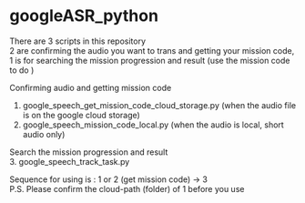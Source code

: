 # googleASR_python
There are 3 scripts in this repository <br>
2 are confirming the audio you want to trans and getting your mission code, <br>
1 is for searching the mission progression and result (use the mission code to do ) <br>

Confirming audio and getting mission code <br>
1. google_speech_get_mission_code_cloud_storage.py (when the audio file is on the google cloud storage) <br>
2. google_speech_mission_code_local.py (when the audio is local, short audio only) <br>

Search the mission progression and result <br>
3. google_speech_track_task.py <br>

Sequence for using is : 1 or 2 (get mission code) -> 3 <br>
P.S. Please confirm the cloud-path (folder) of 1 before you use <br>
